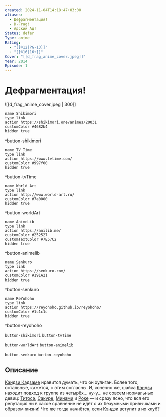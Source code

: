 ```yaml
---
created: 2024-11-04T14:18:47+03:00
aliases:
  - Дефрагментация!
  - D-Frag!
  - Адский Ад!
Status: defer
Type: anime
Rating:
  - "[[®️12|PG-13]]"
  - "[[®️16|16+]]"
Cover: "[[d_frag_anime_cover.jpeg]]"
Year: 2014
Episode: 1
---
```


# Дефрагментация!

![[d_frag_anime_cover.jpeg | 300]]

```button
name Shikimori
type link
action https://shikimori.one/animes/20031
customColor #4682b4
hidden true
```
^button-shikimori

```button
name TV Time
type link
action https://www.tvtime.com/
customColor #997f00
hidden true
```
^button-tvTime

```button
name World Art
type link
action http://www.world-art.ru/
customColor #7a0000
hidden true
```
^button-worldArt

```button
name AnimeLib
type link
action https://anilib.me/
customColor #252527
customTextColor #7E57C2
hidden true
```
^button-animelib

```button
name Senkuro
type link
action https://senkuro.com/
customColor #191A21
hidden true
```
^button-senkuro

```button
name ReYohoho
type link
action https://reyohoho.github.io/reyohoho/
customColor #1c1c1c
hidden true
```
^button-reyohoho

`button-shikimori` `button-tvTime`

`button-worldArt` `button-animelib`

`button-senkuro` `button-reyohoho`

## Описание

[Кэндзи Кадзаме](https://shikimori.one/characters/42633-kenji-kazama) нравится думать, что он хулиган. Более того, остальные, кажется, с этим согласны. И, конечно же, шайка [Кэндзи](https://shikimori.one/characters/42633-kenji-kazama) находит подход к группе из четырёх... ну-у... не совсем нормальных девиц: [Титосэ](https://shikimori.one/characters/42636-chitose-karasuyama), [Сакуре](https://shikimori.one/characters/42637-sakura-mizukami), [Минами](https://shikimori.one/characters/42638-minami-oosawa) и [Роке](https://shikimori.one/characters/z42634-roka-shibasaki) — и сразу ясно, что вся его репутация ни в какое сравнение не идёт с их безумными привычками и образом жизни! Что же тогда начнётся, если [Кэндзи](https://shikimori.one/characters/42633-kenji-kazama) вступит в их клуб?
